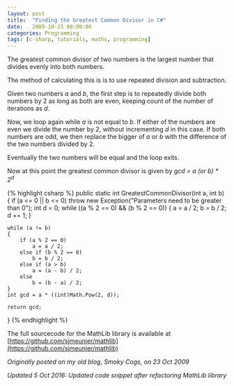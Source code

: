 ```yaml
---
layout: post
title:  "Finding the Greatest Common Divisor in C#"
date:   2009-10-23 00:00:06
categories: Programming
tags: [c-sharp, tutorials, maths, programming]
---
```


The greatest common divisor of two numbers is the largest number that divides evenly into both numbers.

The method of calculating this is is to use repeated division and subtraction.

Given two numbers _a_ and _b_, the first step is to repeatedly divide both numbers by 2 as long as both are even, keeping count of the number of iterations as _d_.

Now, we loop again while _a_ is not equal to _b_. If either of the numbers are even we divide the number by 2, without incrementing _d_ in this case. If both numbers are odd, we then replace the bigger of _a_ or _b_ with the difference of the two numbers divided by 2.

Eventually the two numbers will be equal and the loop exits.

Now at this point the greatest common divisor is given by _gcd = a (or b) * 2<sup>d</sup>_

{% highlight csharp %}
public static int GreatestCommonDivisor(int a, int b)
{
	if (a <= 0 || b <= 0)
		throw new Exception("Parameters need to be greater than 0");
	int d = 0;
	while ((a % 2 == 0) && (b % 2 == 0))
	{
		a = a / 2;
		b = b / 2;
		d += 1;
	}

	while (a != b)
	{
		if (a % 2 == 0)
			a = a / 2;
		else if (b % 2 == 0)
			b = b / 2;
		else if (a > b)
			a = (a - b) / 2;
		else
			b = (b - a) / 2;
	}
	int gcd = a * ((int)Math.Pow(2, d));

	return gcd;
}
{% endhighlight %}

The full sourcecode for the MathLib library is available at [https://github.com/sjmeunier/mathlib](https://github.com/sjmeunier/mathlib)

_Originally posted on my old blog, Smoky Cogs, on 23 Oct 2009_

_Updated 5 Oct 2016: Updated code snippet after refactoring MathLib library_